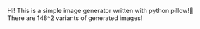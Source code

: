 Hi! This is a simple image generator written with python pillow!🎨\
There are 148^2 variants of generated images!

